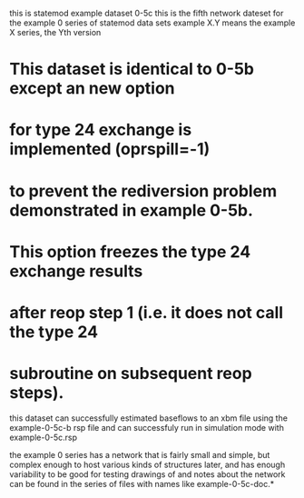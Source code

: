 this is statemod example dataset 0-5c
this is the fifth network dateset for the example 0 series
  of statemod data sets
example X.Y means the example X series, the Yth version

# This dataset is identical to 0-5b except an new option
# for type 24 exchange is implemented (oprspill=-1)
# to prevent the rediversion problem demonstrated in example 0-5b.
# This option freezes the type 24 exchange results
# after reop step 1 (i.e. it does not call the type 24
# subroutine on subsequent reop steps).

this dataset can successfully estimated baseflows to an xbm file
using the example-0-5c-b rsp file
and can successfuly run in simulation mode with example-0-5c.rsp

the example 0 series has a network that is fairly small and simple,
  but complex enough to host various kinds of structures later,
  and has enough variability to be good for testing
drawings of and notes about the network can be found in the series
  of files with names like example-0-5c-doc.*
